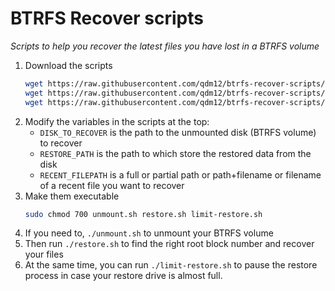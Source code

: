# BTRFS Recover scripts

*Scripts to help you recover the latest files you have lost in a BTRFS volume*

1. Download the scripts
   ```sh
   wget https://raw.githubusercontent.com/qdm12/btrfs-recover-scripts/master/unmount.sh
   wget https://raw.githubusercontent.com/qdm12/btrfs-recover-scripts/master/restore.sh
   wget https://raw.githubusercontent.com/qdm12/btrfs-recover-scripts/master/limit-restore.sh   
   ```
1. Modify the variables in the scripts at the top:
    - `DISK_TO_RECOVER` is the path to the unmounted disk (BTRFS volume) to recover
    - `RESTORE_PATH` is the path to which store the restored data from the disk
    - `RECENT_FILEPATH` is a full or partial path or path+filename or filename of a recent file you want to recover
1. Make them executable
    ```sh
    sudo chmod 700 unmount.sh restore.sh limit-restore.sh  
    ```
1. If you need to, `./unmount.sh` to unmount your BTRFS volume
1. Then run `./restore.sh` to find the right root block number and recover your files
1. At the same time, you can run `./limit-restore.sh` to pause the restore process in case your restore drive is almost full.
